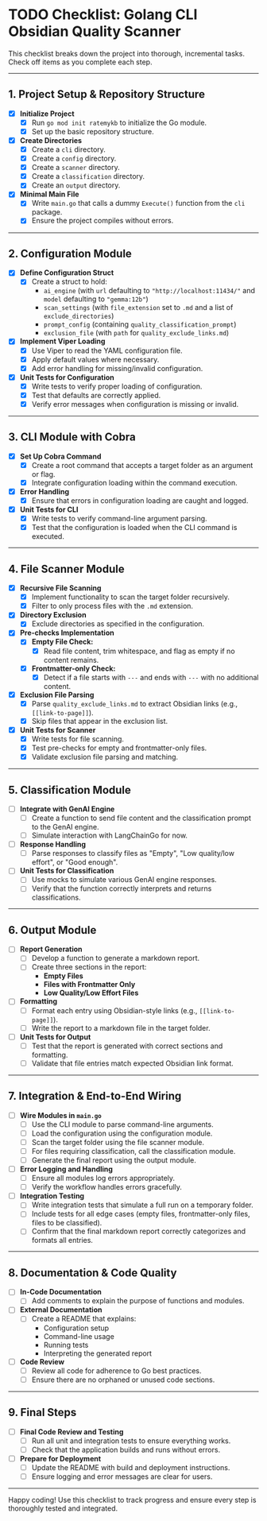 # TODO Checklist: Golang CLI Obsidian Quality Scanner

This checklist breaks down the project into thorough, incremental tasks. Check off items as you complete each step.

---

## 1. Project Setup & Repository Structure
- [x] **Initialize Project**
  - [x] Run `go mod init ratemykb` to initialize the Go module.
  - [x] Set up the basic repository structure.
- [x] **Create Directories**
  - [x] Create a `cli` directory.
  - [x] Create a `config` directory.
  - [x] Create a `scanner` directory.
  - [x] Create a `classification` directory.
  - [x] Create an `output` directory.
- [x] **Minimal Main File**
  - [x] Write `main.go` that calls a dummy `Execute()` function from the `cli` package.
  - [x] Ensure the project compiles without errors.

---

## 2. Configuration Module
- [x] **Define Configuration Struct**
  - [x] Create a struct to hold:
    - `ai_engine` (with `url` defaulting to `"http://localhost:11434/"` and `model` defaulting to `"gemma:12b"`)
    - `scan_settings` (with `file_extension` set to `.md` and a list of `exclude_directories`)
    - `prompt_config` (containing `quality_classification_prompt`)
    - `exclusion_file` (with `path` for `quality_exclude_links.md`)
- [x] **Implement Viper Loading**
  - [x] Use Viper to read the YAML configuration file.
  - [x] Apply default values where necessary.
  - [x] Add error handling for missing/invalid configuration.
- [x] **Unit Tests for Configuration**
  - [x] Write tests to verify proper loading of configuration.
  - [x] Test that defaults are correctly applied.
  - [x] Verify error messages when configuration is missing or invalid.

---

## 3. CLI Module with Cobra
- [x] **Set Up Cobra Command**
  - [x] Create a root command that accepts a target folder as an argument or flag.
  - [x] Integrate configuration loading within the command execution.
- [x] **Error Handling**
  - [x] Ensure that errors in configuration loading are caught and logged.
- [x] **Unit Tests for CLI**
  - [x] Write tests to verify command-line argument parsing.
  - [x] Test that the configuration is loaded when the CLI command is executed.

---

## 4. File Scanner Module
- [x] **Recursive File Scanning**
  - [x] Implement functionality to scan the target folder recursively.
  - [x] Filter to only process files with the `.md` extension.
- [x] **Directory Exclusion**
  - [x] Exclude directories as specified in the configuration.
- [x] **Pre-checks Implementation**
  - [x] **Empty File Check:** 
    - [x] Read file content, trim whitespace, and flag as empty if no content remains.
  - [x] **Frontmatter-only Check:**
    - [x] Detect if a file starts with `---` and ends with `---` with no additional content.
- [x] **Exclusion File Parsing**
  - [x] Parse `quality_exclude_links.md` to extract Obsidian links (e.g., `[[link-to-page]]`).
  - [x] Skip files that appear in the exclusion list.
- [x] **Unit Tests for Scanner**
  - [x] Write tests for file scanning.
  - [x] Test pre-checks for empty and frontmatter-only files.
  - [x] Validate exclusion file parsing and matching.

---

## 5. Classification Module
- [ ] **Integrate with GenAI Engine**
  - [ ] Create a function to send file content and the classification prompt to the GenAI engine.
  - [ ] Simulate interaction with LangChainGo for now.
- [ ] **Response Handling**
  - [ ] Parse responses to classify files as "Empty", "Low quality/low effort", or "Good enough".
- [ ] **Unit Tests for Classification**
  - [ ] Use mocks to simulate various GenAI engine responses.
  - [ ] Verify that the function correctly interprets and returns classifications.

---

## 6. Output Module
- [ ] **Report Generation**
  - [ ] Develop a function to generate a markdown report.
  - [ ] Create three sections in the report:
    - **Empty Files**
    - **Files with Frontmatter Only**
    - **Low Quality/Low Effort Files**
- [ ] **Formatting**
  - [ ] Format each entry using Obsidian-style links (e.g., `[[link-to-page]]`).
  - [ ] Write the report to a markdown file in the target folder.
- [ ] **Unit Tests for Output**
  - [ ] Test that the report is generated with correct sections and formatting.
  - [ ] Validate that file entries match expected Obsidian link format.

---

## 7. Integration & End-to-End Wiring
- [ ] **Wire Modules in `main.go`**
  - [ ] Use the CLI module to parse command-line arguments.
  - [ ] Load the configuration using the configuration module.
  - [ ] Scan the target folder using the file scanner module.
  - [ ] For files requiring classification, call the classification module.
  - [ ] Generate the final report using the output module.
- [ ] **Error Logging and Handling**
  - [ ] Ensure all modules log errors appropriately.
  - [ ] Verify the workflow handles errors gracefully.
- [ ] **Integration Testing**
  - [ ] Write integration tests that simulate a full run on a temporary folder.
  - [ ] Include tests for all edge cases (empty files, frontmatter-only files, files to be classified).
  - [ ] Confirm that the final markdown report correctly categorizes and formats all entries.

---

## 8. Documentation & Code Quality
- [ ] **In-Code Documentation**
  - [ ] Add comments to explain the purpose of functions and modules.
- [ ] **External Documentation**
  - [ ] Create a README that explains:
    - Configuration setup
    - Command-line usage
    - Running tests
    - Interpreting the generated report
- [ ] **Code Review**
  - [ ] Review all code for adherence to Go best practices.
  - [ ] Ensure there are no orphaned or unused code sections.

---

## 9. Final Steps
- [ ] **Final Code Review and Testing**
  - [ ] Run all unit and integration tests to ensure everything works.
  - [ ] Check that the application builds and runs without errors.
- [ ] **Prepare for Deployment**
  - [ ] Update the README with build and deployment instructions.
  - [ ] Ensure logging and error messages are clear for users.

---

Happy coding! Use this checklist to track progress and ensure every step is thoroughly tested and integrated.
